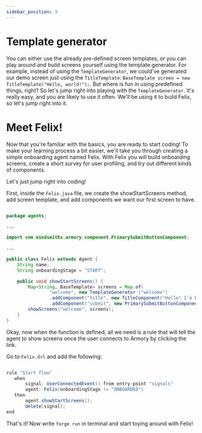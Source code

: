 ```yaml
---
sidebar_position: 3
---
```


# Template generator

You can either use the already pre-defined screen templates, or you can play around and build screens yourself using the template generator. 
For example, instead of using the `TemplateGenerator`, we could've generated our demo screen just using the `TitleTemplate`: `BaseTemplate screen = new TitleTemplate("Hello, world!");`.
But where is fun in using predefined things, right? So let's jump right into playing with the `TemplateGenerator`. It's really easy, and you are likely to use it often.
We'll be using it to build Felix, so let's jump right into it.

# Meet Felix!

Now that you're familiar with the basics, you are ready to start coding! To make your learning process a bit easier, we'll take you through creating a simple onboarding agent named Felix. 
With Felix you will build onboarding screens, create a short survey for user profiling, and try out different kinds of components.

Let's just jump right into coding!

First, inside the ```Felix.java``` file, we create the showStartScreens method, add screen template, and add components we want our first screen to have.  

```java title="java/agents/Felix.java"

package agents;

...

import com.mindsmiths.armory.component.PrimarySubmitButtonComponent;

...

public class Felix extends Agent {
    String name;
    String onboardingStage = "START";

    public void showStartScreens() {
        Map<String, BaseTemplate> screens = Map.of(
                "welcome", new TemplateGenerator ("welcome")      
                .addComponent("title", new TitleComponent("Hello! I'm Felix and I'm here to help you find the best workout plan for you. Ready?")) 
                .addComponent("submit", new PrimarySubmitButtonComponent("Cool, let's go!", "askForName")));
        showScreens("welcome", screens);
    }
}
```
Okay, now when the function is defined, all we need is a rule that will tell the agent to show screens once the user connects to Armory by clicking the link.  

Go to ```Felix.drl``` and add the following:

```java title="rules/felix/Felix.drl"

rule "Start flow"
   when
       signal: UserConnectedEvent() from entry-point "signals"
       agent: Felix(onboardingStage != "ONBOARDED")
   then
       agent.showStartScreens();
       delete(signal);
end
```

That's it! Now write `forge run` in terminal and start toying around with Felix!